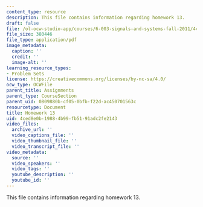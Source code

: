 ```yaml
---
content_type: resource
description: This file contains information regarding homework 13.
draft: false
file: /ol-ocw-studio-app/courses/6-003-signals-and-systems-fall-2011/4ced8e0b19884b99fb5191adc2fe2143_MIT6_003F11_hw13.pdf
file_size: 380446
file_type: application/pdf
image_metadata:
  caption: ''
  credit: ''
  image-alt: ''
learning_resource_types:
- Problem Sets
license: https://creativecommons.org/licenses/by-nc-sa/4.0/
ocw_type: OCWFile
parent_title: Assignments
parent_type: CourseSection
parent_uid: 0809880b-cf05-0bfb-f22d-ac450701563c
resourcetype: Document
title: Homework 13
uid: 4ced8e0b-1988-4b99-fb51-91adc2fe2143
video_files:
  archive_url: ''
  video_captions_file: ''
  video_thumbnail_file: ''
  video_transcript_file: ''
video_metadata:
  source: ''
  video_speakers: ''
  video_tags: ''
  youtube_description: ''
  youtube_id: ''
---
```

This file contains information regarding homework 13.